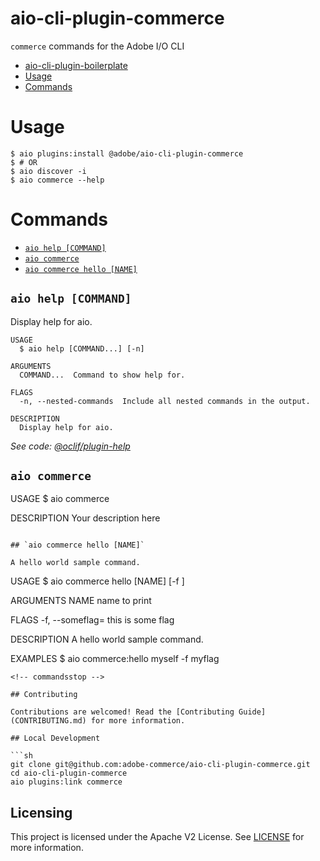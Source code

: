 # aio-cli-plugin-commerce

`commerce` commands for the Adobe I/O CLI

<!-- toc -->
* [aio-cli-plugin-boilerplate](#aio-cli-plugin-boilerplate)
* [Usage](#usage)
* [Commands](#commands)
<!-- tocstop -->

# Usage

```sh-session
$ aio plugins:install @adobe/aio-cli-plugin-commerce
$ # OR
$ aio discover -i
$ aio commerce --help
```

# Commands
<!-- commands -->
* [`aio help [COMMAND]`](#aio-help-command)
* [`aio commerce`](#aio-pluginname)
* [`aio commerce hello [NAME]`](#aio-pluginname-hello-name)

## `aio help [COMMAND]`

Display help for aio.

```
USAGE
  $ aio help [COMMAND...] [-n]

ARGUMENTS
  COMMAND...  Command to show help for.

FLAGS
  -n, --nested-commands  Include all nested commands in the output.

DESCRIPTION
  Display help for aio.
```

_See code: [@oclif/plugin-help](https://github.com/oclif/plugin-help/blob/v6.2.6/src/commands/help.ts)_

## `aio commerce`

<!-- YOUR DESCRIPTION HERE -->

USAGE
  $ aio commerce

DESCRIPTION
  Your description here
```

## `aio commerce hello [NAME]`

A hello world sample command.

```
USAGE
  $ aio commerce hello [NAME] [-f <value>]

ARGUMENTS
  NAME  name to print

FLAGS
  -f, --someflag=<value>  this is some flag

DESCRIPTION
  A hello world sample command.

EXAMPLES
  $ aio commerce:hello myself -f myflag
```
<!-- commandsstop -->

## Contributing

Contributions are welcomed! Read the [Contributing Guide](CONTRIBUTING.md) for more information.

## Local Development

```sh
git clone git@github.com:adobe-commerce/aio-cli-plugin-commerce.git
cd aio-cli-plugin-commerce
aio plugins:link commerce
```

## Licensing

This project is licensed under the Apache V2 License. See [LICENSE](LICENSE) for more information.
